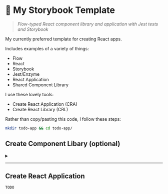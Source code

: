 # 📘 My Storybook Template

> _Flow-typed React component library and application with Jest tests and Storybook_

My currently preferred template for creating React apps.

Includes examples of a variety of things:

- Flow
- React
- Storybook
- Jest/Enzyme
- React Application
- Shared Component Library

I use these lovely tools:

- Create React Application (CRA)
- Create React Library (CRL)

Rather than copy/pasting this code, I follow these steps:

```sh
mkdir todo-app && cd todo-app/
```

## Create Component Libary (optional)

<details>
    <summary></summary>

### Create component library

```sh
npx create-react-library todo-components

mv todo-components/ components && cd components/
```

### Add Storybook

<details>
  <summary></summary>

```
npx -p @storybook/cli sb init

yarn add -D @storybook/addon-docs
```

```diff
diff --git a/.storybook/main.js b/.storybook/main.js
index 8f79d46..5f60ae0 100644
--- a/.storybook/main.js
+++ b/.storybook/main.js
@@ -4,5 +4,6 @@ module.exports = {
     '@storybook/preset-create-react-app',
     '@storybook/addon-actions',
     '@storybook/addon-links',
-  ],
-};
+    '@storybook/addon-docs'
+  ]
+}
```

### Update Storybook to show library component

```diff
diff --git a/src/stories/1-Button.stories.js b/src/stories/1-Button.stories.js
index 6bcfa21..7dbfe81 100644
--- a/src/stories/1-Button.stories.js
+++ b/src/stories/1-Button.stories.js
@@ -2,16 +2,18 @@ import React from 'react';
 import { action } from '@storybook/addon-actions';
 import { Button } from '@storybook/react/demo';

+import { ExampleComponent } from '../';
+
 export default {
-  title: 'Button',
-  component: Button,
+  title: 'Example Component',
+  component: ExampleComponent
 };

-export const Text = () => <Button onClick={action('clicked')}>Hello Button</Button>;
+export const Text = () => <ExampleComponent text='Hello, world!' />;
```

### Add documentation to library component

```diff
diff --git a/src/index.js b/src/index.js
index 5d66404..461d9df 100644
--- a/src/index.js
+++ b/src/index.js
@@ -1,6 +1,16 @@
-import React from 'react'
-import styles from './styles.module.css'
+import React from 'react';
+import styles from './styles.module.css';

-export const ExampleComponent = ({ text }) => {
-  return <div className={styles.test}>Example Component: {text}</div>
-}
+type Props = {
+  /** My lovely property */
+  text: string
+};
+
+/** My lovely component */
+export const ExampleComponent = ({ text }: Props) => {
+  return <div className={styles.test}>Example Component: {text}</div>;
+};
+
+ExampleComponent.defaultProps = {
+  text: 'Default text'
+};
```

### Add a default export for component library (optional)

```diff
diff --git a/src/index.js b/src/index.js
index 461d9df..dc29031 100644
--- a/src/index.js
+++ b/src/index.js
@@ -14,3 +14,5 @@ export const ExampleComponent = ({ text }: Props) => {
 ExampleComponent.defaultProps = {
   text: 'Default text'
 };
+
+export default ExampleComponent;
diff --git a/src/stories/1-Button.stories.js b/src/stories/1-Button.stories.js
index 7dbfe81..1704845 100644
--- a/src/stories/1-Button.stories.js
+++ b/src/stories/1-Button.stories.js
@@ -2,7 +2,7 @@ import React from 'react';
 import { action } from '@storybook/addon-actions';
 import { Button } from '@storybook/react/demo';

-import { ExampleComponent } from '../';
+import ExampleComponent from '../';

 export default {
   title: 'Example Component',
```

### Add a second component to the library (optional)

```diff
diff --git a/src/AnotherComponent.js b/src/AnotherComponent.js
index e69de29..08bd751 100644
--- a/src/AnotherComponent.js
+++ b/src/AnotherComponent.js
@@ -0,0 +1,5 @@
+import React from 'react';
+
+export function AnotherComponent() {
+  return 'Hello from another component!';
+}
diff --git a/src/index.js b/src/index.js
index dc29031..79db612 100644
--- a/src/index.js
+++ b/src/index.js
@@ -16,3 +16,5 @@ ExampleComponent.defaultProps = {
 };

 export default ExampleComponent;
+
+export * from './AnotherComponent';
diff --git a/src/stories/1-Button.stories.js b/src/stories/1-Button.stories.js
index 1704845..3787181 100644
--- a/src/stories/1-Button.stories.js
+++ b/src/stories/1-Button.stories.js
@@ -2,7 +2,7 @@ import React from 'react';
 import { action } from '@storybook/addon-actions';
 import { Button } from '@storybook/react/demo';

-import ExampleComponent from '../';
+import ExampleComponent, { AnotherComponent } from '../';

 export default {
   title: 'Example Component',
@@ -11,6 +11,8 @@ export default {

 export const Text = () => <ExampleComponent text='Hello, world!' />;

+export const ShowAnother = () => <AnotherComponent />;
+
```

</details>

### Add Jest tests for components


<details>
  <summary></summary>

#### Add enzyme test library

```sh
yarn add -D enzyme enzyme-adapter-react-16
```

#### Add src/setupTests.js

```js
import Enzyme from 'enzyme';
import Adapter from 'enzyme-adapter-react-16';

Enzyme.configure({ adapter: new Adapter() });
```

#### Add src/AnotherComponent.test.js

```js
import React from 'react';
import { mount } from 'enzyme';
import { AnotherComponent } from '.';

describe('AnotherComponent', () => {
  it('shows correct text', () => {
    const wrapper = mount(<AnotherComponent />);
    expect(wrapper.text()).toEqual('Hello from another component!');
  });
});
```

#### Update index.test.js

```diff
diff --git a/components/src/index.test.js b/components/src/index.test.js
index a0f0449..9abe687 100644
--- a/components/src/index.test.js
+++ b/components/src/index.test.js
@@ -1,7 +1,10 @@
-import { ExampleComponent } from '.'
+import React from 'react';
+import { mount } from 'enzyme';
+import { ExampleComponent } from '.';

 describe('ExampleComponent', () => {
-  it('is truthy', () => {
-    expect(ExampleComponent).toBeTruthy()
-  })
-})
+  it('shows correct text', () => {
+    const wrapper = mount(<ExampleComponent text='Hello, world!' />);
+    expect(wrapper.text()).toEqual('Example Component: Hello, world!');
+  });
+});
```

### Run Just tests

```sh
$ yarn test
yarn run v1.22.4
$ run-s test:unit test:lint test:build
$ cross-env CI=1 react-scripts test --env=jsdom
PASS src/AnotherComponent.test.js
PASS src/index.test.js

Test Suites: 2 passed, 2 total
Tests:       2 passed, 2 total
Snapshots:   0 total
Time:        1.06s
Ran all test suites.
```

### Show Jest test results in Storybook

```sh
yarn add -D storybook-addon-specifications
```

#### Register Specifications addon

> Also removes un-used addons Actions and Links (optional;)
>
> Removing 'Actions' ensures that the 'Specifications' tab
> shows up by default when viewing a Story on the Canvas.

```diff
diff --git a/components/.storybook/main.js b/components/.storybook/main.js
index 5f60ae0..8f46833 100644
--- a/components/.storybook/main.js
+++ b/components/.storybook/main.js
@@ -2,8 +2,7 @@ module.exports = {
   stories: ['../src/**/*.stories.js'],
   addons: [
     '@storybook/preset-create-react-app',
-    '@storybook/addon-actions',
-    '@storybook/addon-links',
-    '@storybook/addon-docs'
+    '@storybook/addon-docs',
+    'storybook-addon-specifications'
   ]
-}
+};;
```

#### Export describe() block from tests

```diff
diff --git a/components/src/index.test.js b/components/src/index.test.js
index 9abe687..9997a70 100644
--- a/components/src/index.test.js
+++ b/components/src/index.test.js
@@ -2,9 +2,11 @@ import React from 'react';
 import { mount } from 'enzyme';
 import { ExampleComponent } from '.';

-describe('ExampleComponent', () => {
+const specs = describe('ExampleComponent', () => {
   it('shows correct text', () => {
     const wrapper = mount(<ExampleComponent text='Hello, world!' />);
     expect(wrapper.text()).toEqual('Example Component: Hello, world!');
   });
 });
+
+export default specs;
```

#### Import specs from test file and call with specs()

```diff
diff --git a/components/src/stories/1-Button.stories.js b/components/src/stories/1-Button.stories.js
index 3787181..ed97b64 100644
--- a/components/src/stories/1-Button.stories.js
+++ b/components/src/stories/1-Button.stories.js
@@ -1,15 +1,20 @@
 import React from 'react';
 import { action } from '@storybook/addon-actions';
 import { Button } from '@storybook/react/demo';
+import { specs } from 'storybook-addon-specifications';

 import ExampleComponent, { AnotherComponent } from '../';
+import exampleComponentSpecs from '../index.test';

 export default {
   title: 'Example Component',
   component: ExampleComponent
 };

-export const Text = () => <ExampleComponent text='Hello, world!' />;
+export const Text = () => {
+  specs(() => exampleComponentSpecs);
+  return <ExampleComponent text='Hello, world!' />;
+};
```

#### Add .storybook/test.js

```js
import { describe, it, beforeEach } from 'storybook-addon-specifications';
import expect from 'expect';

import { configure as enzymeConfigure } from 'enzyme';
import Adapter from 'enzyme-adapter-react-16';
enzymeConfigure({ adapter: new Adapter() });

window.describe = describe;
window.beforeEach = beforeEach;
window.it = it;
window.expect = expect;
```

#### Add .storybook/config.js

> TODO: figure out how to not have both a main.js and a config.js

```js
import { configure } from '@storybook/react';
import './test';
configure(require.context('../src/stories', true, /\.stories\.js$/), module);
```

</details>

### Add Flow


<details>
  <summary></summary>

```sh
yarn add flow-bin
```

#### Add flow to package.json

```diff
diff --git a/components/package.json b/components/package.json
index 5bd8527..3dc3e97 100644
--- a/components/package.json
+++ b/components/package.json
@@ -23,7 +23,8 @@
     "predeploy": "cd example && yarn install && yarn run build",
     "deploy": "gh-pages -d example/build",
     "storybook": "start-storybook -p 9009",
-    "build-storybook": "build-storybook"
+    "build-storybook": "build-storybook",
+    "flow": "flow"
```

#### Initialize (add .flowconfig)

```sh
yarn flow init
```

#### Add @flow to files

```js
// @flow strict
```

> `strict` is optional

#### Add jest flow types

```sh
npm install -g flow-typed

# Get jest version number
grep ^jest@ yarn.lock

# Install flow types for jest
flow-typed install jest@24.9.0
```

#### Add flow-types to .flowconfig

```diff
diff --git a/components/.flowconfig b/components/.flowconfig
index 1fed445..0d26140 100644
--- a/components/.flowconfig
+++ b/components/.flowconfig
@@ -3,6 +3,7 @@
 [include]

 [libs]
+flow-typed
```

#### And add jest note to .eslintrc

```diff
diff --git a/components/.eslintrc b/components/.eslintrc
index 530000c..6a09bdb 100644
--- a/components/.eslintrc
+++ b/components/.eslintrc
@@ -8,7 +8,8 @@
     "prettier/react"
   ],
   "env": {
-    "node": true
+    "node": true,
+    "jest": true
   },
```

</details>

## Misc

<details>
  <summary></summary>

### Update .prettierrc to use semicolons

```diff
diff --git a/.prettierrc b/.prettierrc
index a9646d4..b657a30 100644
--- a/.prettierrc
+++ b/.prettierrc
@@ -1,7 +1,7 @@
 {
   "singleQuote": true,
   "jsxSingleQuote": true,
-  "semi": false,
+  "semi": true,
```

</details>

That's it!

_**Flow-typed component library with property documentation and Storybook-integrated test UI!**_

> Note: with this setup, you cannot:
>
> `import SomeComponent from 'todo-components/SomeComponent`;
>

> To import additional components (besides default export):
>
> `import TodoComponent, { SomeComponent } from 'todo-components`;

</details>

---

## Create React Application

`TODO`

